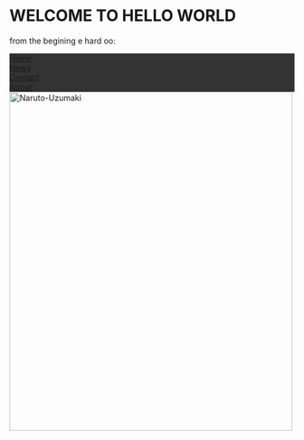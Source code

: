 
<html>
<head>
<style>
ul {
  list-style-type: none;
  margin: 0;
  padding: 0;
  overflow: hidden;
  background-color: #333333;
}

li {
  float: left;
}

li a {
  display: block;
  color: white;
  text-align: center;
  padding: 16px;
  text-decoration: none;
}

li a:hover {
  background-color: #111111;
}
</style>
</head>
<body>

<h1>WELCOME TO HELLO WORLD</h1>
<p>from the begining e hard oo:</p>

<ul>
  <li><a href="https://jennis775.github.io/hello-world/">Home</a></li>
  <li><a href="#news">News</a></li>
  <li><a href="#contact">Contact</a></li>
  <li><a href="#about">About</a></li>
</ul>
<a href="https://imgbb.com/"><img src="https://i.ibb.co/CWJ0c3P/Naruto-Uzumaki.png" alt="Naruto-Uzumaki" width="500" height="600" border="0"></a>

</body>
</html>
